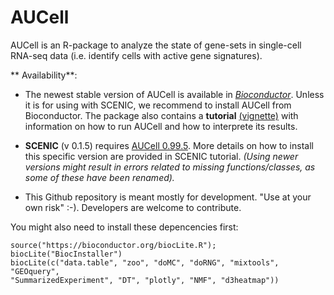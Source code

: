 # AUCell
AUCell is an R-package to analyze the state of gene-sets in single-cell RNA-seq data (i.e. identify cells with active gene signatures).

** Availability**: 

- The newest stable version of AUCell is available in *[Bioconductor](https://bioconductor.org/packages/AUCell)*. 
Unless it is for using with SCENIC, we recommend to install AUCell from Bioconductor.
The package also contains a **tutorial** [(vignette)](https://bioconductor.org/packages/release/bioc/vignettes/AUCell/inst/doc/AUCell.html) with information on how to run AUCell and how to interprete its results.

- **SCENIC** (v 0.1.5) requires [AUCell 0.99.5](http://scenic.aertslab.org/downloads/Rpackages/AUCell_0.99.5.tar.gz). More details on how to install this specific version are provided in SCENIC tutorial. 
*(Using newer versions might result in errors related to missing functions/classes, as some of these have been renamed).*

- This Github repository is meant mostly for development. "Use at your own risk" :-). Developers are welcome to contribute. 

You might also need to install these depencencies first:
```
source("https://bioconductor.org/biocLite.R"); biocLite("BiocInstaller")
biocLite(c("data.table", "zoo", "doMC", "doRNG", "mixtools", "GEOquery", 
"SummarizedExperiment", "DT", "plotly", "NMF", "d3heatmap"))
```

